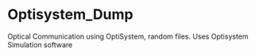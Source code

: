 # Optisystem_Dump
Optical Communication using OptiSystem, random files.
Uses Optisystem Simulation software
